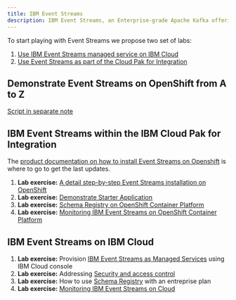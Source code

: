 ```yaml
---
title: IBM Event Streams
description: IBM Event Streams, an Enterprise-grade Apache Kafka offering
---
```


To start playing with Event Streams we propose two set of labs:

1. [Use IBM Event Streams managed service on IBM Cloud](./#ibm-event-streams-on-ibm-cloud)
1. [Use Event Streams as part of the Cloud Pak for Integration](./#ibm-event-streams-within-the-ibm-cloud-pak-for-integration)

## Demonstrate Event Streams on OpenShift from A to Z

[Script in separate note](https://ibm-cloud-architecture.github.io/eda-tech-academy/demo/)

## IBM Event Streams within the IBM Cloud Pak for Integration

The [product documentation on how to install Event Streams on Openshift](https://ibm.github.io/event-streams/installing/installing/) is where to go
to get the last updates.


1. **Lab exercise:** [A detail step-by-step Event Streams installation on OpenShift](./es-cp4i/)
1. **Lab exercise:** [Demonstrate Starter Application](./starter-app.md)
1. **Lab exercise:** [Schema Registry on OpenShift Container Platform](../../use-cases/schema-registry-on-ocp/)
1. **Lab exercise:** [Monitoring IBM Event Streams on OpenShift Container Platform](../../use-cases/monitoring-on-ocp/)


## IBM Event Streams on IBM Cloud

1. **Lab exercise:** Provision [IBM Event Streams as Managed Services](./es-maas/es-cloud/) using IBM Cloud console
2. **Lab exercise:** Addressing [Security and access control](./es-maas/security/)
3. **Lab exercise:** How to use [Schema Registry](../../use-cases/schema-registry-on-cloud/) with an entreprise plan
5. **Lab exercise:** [Monitoring IBM Event Streams on Cloud](../../use-cases/monitoring-on-cloud/)

